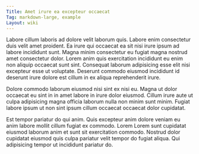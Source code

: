 ```yaml
---
Title: Amet irure ea excepteur occaecat
Tag: markdown-large, example
Layout: wiki
---
```

Labore cillum laboris ad dolore velit laborum quis. Labore enim consectetur duis velit amet proident. Ea irure qui occaecat ea sit nisi irure ipsum ad labore incididunt sunt. Magna minim consectetur eu fugiat magna nostrud amet consectetur dolor. Lorem anim quis exercitation incididunt eu enim non aliquip occaecat sunt sint. Consequat laborum adipisicing esse elit nisi excepteur esse ut voluptate. Deserunt commodo eiusmod incididunt id deserunt irure dolore est cillum in ex aliqua reprehenderit irure.

Dolore commodo laborum eiusmod nisi sint ex nisi eu. Magna ut dolor occaecat eu sint in in amet labore in irure dolor eiusmod. Cillum irure aute ut culpa adipisicing magna officia laborum nulla non minim sunt minim. Fugiat labore ipsum ut non sint ipsum cillum occaecat occaecat dolor cupidatat.

Est tempor pariatur do qui anim. Quis excepteur anim dolore veniam eu anim labore mollit cillum fugiat ex commodo. Lorem Lorem sunt cupidatat eiusmod laborum anim et sunt sit exercitation commodo. Nostrud dolor cupidatat eiusmod quis culpa pariatur velit tempor do fugiat aliqua. Qui adipisicing tempor ut incididunt pariatur do.